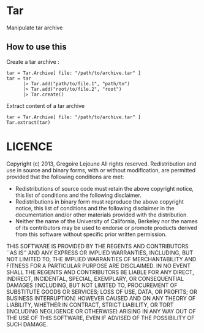 # Tar

Manipulate tar archive

## How to use this

Create a tar archive :

    tar = Tar.Archive[ file: "/path/to/archive.tar" ]
    tar = tar 
          |> Tar.add("path/to/file.1", "path/to")
          |> Tar.add("root/to/file.2", "root")
          |> Tar.create()

Extract content of a tar archive

    tar = Tar.Archive[ file: "/path/to/archive.tar" ]
    Tar.extract(tar)

# LICENCE

Copyright (c) 2013, Gregoire Lejeune
All rights reserved.
Redistribution and use in source and binary forms, with or without
modification, are permitted provided that the following conditions are met:

* Redistributions of source code must retain the above copyright notice, this list of conditions and the following disclaimer.
* Redistributions in binary form must reproduce the above copyright notice, this list of conditions and the following disclaimer in the documentation and/or other materials provided with the distribution.
* Neither the name of the University of California, Berkeley nor the names of its contributors may be used to endorse or promote products derived from this software without specific prior written permission.

THIS SOFTWARE IS PROVIDED BY THE REGENTS AND CONTRIBUTORS ``AS IS'' AND ANY
EXPRESS OR IMPLIED WARRANTIES, INCLUDING, BUT NOT LIMITED TO, THE IMPLIED
WARRANTIES OF MERCHANTABILITY AND FITNESS FOR A PARTICULAR PURPOSE ARE
DISCLAIMED. IN NO EVENT SHALL THE REGENTS AND CONTRIBUTORS BE LIABLE FOR ANY
DIRECT, INDIRECT, INCIDENTAL, SPECIAL, EXEMPLARY, OR CONSEQUENTIAL DAMAGES
(INCLUDING, BUT NOT LIMITED TO, PROCUREMENT OF SUBSTITUTE GOODS OR SERVICES;
LOSS OF USE, DATA, OR PROFITS; OR BUSINESS INTERRUPTION) HOWEVER CAUSED AND
ON ANY THEORY OF LIABILITY, WHETHER IN CONTRACT, STRICT LIABILITY, OR TORT
(INCLUDING NEGLIGENCE OR OTHERWISE) ARISING IN ANY WAY OUT OF THE USE OF THIS
SOFTWARE, EVEN IF ADVISED OF THE POSSIBILITY OF SUCH DAMAGE.
